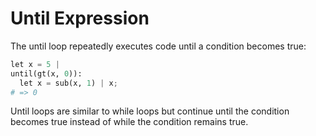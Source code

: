 # Until Expression

The until loop repeatedly executes code until a condition becomes true:

```python
let x = 5 |
until(gt(x, 0)):
  let x = sub(x, 1) | x;
# => 0
```

Until loops are similar to while loops but continue until the condition becomes true
instead of while the condition remains true.
